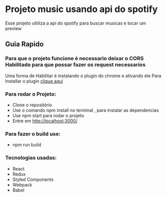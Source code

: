 # Projeto music usando api do spotify

Esse projeto ultiliza a api do spotify para buscar musicas e tocar um preview

## Guia Rapido

### Para que o projeto funcione é necessario deixar o CORS Habilitado para que possar fazer os request necessarios

Uma forma de Habilitar é instalando o plugin do chrome e ativando ele 
Para Installar o plugin [clique aqui](https://chrome.google.com/webstore/detail/allow-cors-access-control/lhobafahddgcelffkeicbaginigeejlf)

### Para rodar o Projeto:
 - Clone o repositório
 - Use o comando npm install no terminal , para instalar as dependencias
 - Use npm start para rodar o projeto
 - Entre em [http://localhost:3000/](http://localhost:3000/)

### Para fazer o build use:
- npm run build

### Tecnologias usadas:
 - React
 - Redux
 - Styled Components
 - Webpack
 - Babel




